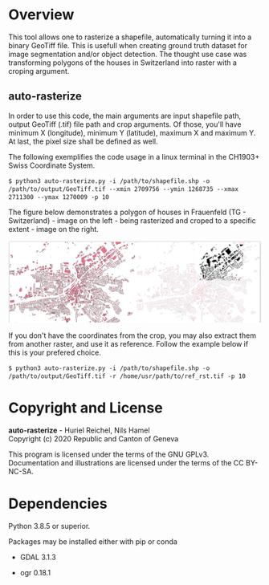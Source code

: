 # Overview
This tool allows one to rasterize a shapefile, automatically turning it into a binary GeoTiff file. This is usefull when creating ground truth dataset for image segmentation and/or object detection. The thought use case was transforming polygons of the houses in Switzerland into raster with a croping argument.

## auto-rasterize
In order to use this code, the main arguments are input shapefile path, output GeoTiff (.tif) file path and crop arguments. Of those, you'll have minimum X (longitude), minimum Y (latitude), maximum X and maximum Y. At last, the pixel size shall be defined as well. 

The following exemplifies the code usage in a linux terminal in the CH1903+ Swiss Coordinate System.

```
$ python3 auto-rasterize.py -i /path/to/shapefile.shp -o /path/to/output/GeoTiff.tif --xmin 2709756 --ymin 1268735 --xmax 2711300 --ymax 1270009 -p 10
```

The figure below demonstrates a polygon of houses in Frauenfeld (TG - Switzerland) - image on the left -  being rasterized and croped to a specific extent - image on the right.

![](example.png)

If you don't have the coordinates from the crop, you may also extract them from another raster, and use it as reference. Follow the example below if this is your prefered choice.

```
$ python3 auto-rasterize.py -i /path/to/shapefile.shp -o /path/to/output/GeoTiff.tif -r /home/usr/path/to/ref_rst.tif -p 10
```

# Copyright and License

**auto-rasterize** - Huriel Reichel, Nils Hamel <br />
Copyright (c) 2020 Republic and Canton of Geneva

This program is licensed under the terms of the GNU GPLv3. Documentation and illustrations are licensed under the terms of the CC BY-NC-SA.

# Dependencies

Python 3.8.5 or superior.

Packages may be installed either with pip or conda

* GDAL 3.1.3

* ogr 0.18.1


